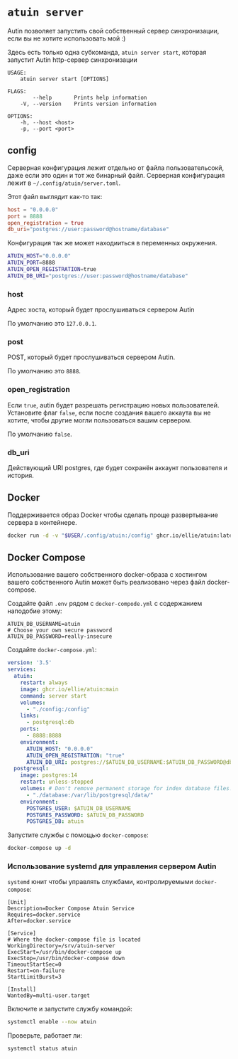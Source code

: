 # `atuin server`

Autin позволяет запустить свой собственный сервер синхронизации, если вы 
не хотите использовать мой :)

Здесь есть только одна субкоманда, `atuin server start`, которая запустит 
Autin http-сервер синхронизации

```
USAGE:
    atuin server start [OPTIONS]

FLAGS:
        --help       Prints help information
    -V, --version    Prints version information

OPTIONS:
    -h, --host <host>
    -p, --port <port>
```

## config

Серверная конфигурация лежит отдельно от файла пользовательсокй, даже если
это один и тот же бинарный файл. Серверная конфигурация лежит в `~/.config/atuin/server.toml`.

Этот файл выглядит как-то так:

```toml
host = "0.0.0.0"
port = 8888
open_registration = true
db_uri="postgres://user:password@hostname/database"
```

Конфигурация так же может находииться в переменных окружения.

```sh
ATUIN_HOST="0.0.0.0"
ATUIN_PORT=8888
ATUIN_OPEN_REGISTRATION=true
ATUIN_DB_URI="postgres://user:password@hostname/database"
```

### host

Адрес хоста, который будет прослушиваться сервером Autin 

По умолчанию это `127.0.0.1`.

### post

POST, который будет прослушиваться сервером Autin.

По умолчанию это `8888`.

### open_registration

Если `true`, autin будет разрешать регистрацию новых пользователей.
Установите флаг `false`, если после создания вашего аккаута вы не хотите, чтобы другие 
могли пользоваться вашим сервером.

По умолчанию `false`.

### db_uri

Действующий URI postgres, где будет сохранён аккаунт пользователя и история.

## Docker

Поддерживается образ Docker чтобы сделать проще развертывание сервера в контейнере.

```sh
docker run -d -v "$USER/.config/atuin:/config" ghcr.io/ellie/atuin:latest server start
```

## Docker Compose

Использование вашего собственного docker-образа с хостингом вашего собственного Autin может быть реализовано через 
файл docker-compose. 

Создайте файл `.env` рядом с `docker-compode.yml` с содержанием наподобие этому:

```
ATUIN_DB_USERNAME=atuin
# Choose your own secure password
ATUIN_DB_PASSWORD=really-insecure
```

Создайте `docker-compose.yml`:

```yaml
version: '3.5'
services:
  atuin:
    restart: always
    image: ghcr.io/ellie/atuin:main
    command: server start
    volumes:
      - "./config:/config"
    links:
      - postgresql:db
    ports:
      - 8888:8888
    environment:
      ATUIN_HOST: "0.0.0.0"
      ATUIN_OPEN_REGISTRATION: "true"
      ATUIN_DB_URI: postgres://$ATUIN_DB_USERNAME:$ATUIN_DB_PASSWORD@db/atuin
  postgresql:
    image: postgres:14
    restart: unless-stopped
    volumes: # Don't remove permanent storage for index database files!
      - "./database:/var/lib/postgresql/data/"
    environment:
      POSTGRES_USER: $ATUIN_DB_USERNAME
      POSTGRES_PASSWORD: $ATUIN_DB_PASSWORD
      POSTGRES_DB: atuin
```

Запустите службы с помощью `docker-compose`:

```sh
docker-compose up -d
```

### Использование systemd для управления сервером Autin

`systemd` юнит чтобы управлять службами, контролируемыми `docker-compose`:

```
[Unit]
Description=Docker Compose Atuin Service
Requires=docker.service
After=docker.service

[Service]
# Where the docker-compose file is located
WorkingDirectory=/srv/atuin-server 
ExecStart=/usr/bin/docker-compose up
ExecStop=/usr/bin/docker-compose down
TimeoutStartSec=0
Restart=on-failure
StartLimitBurst=3

[Install]
WantedBy=multi-user.target
```

Включите и запустите службу командой:

```sh
systemctl enable --now atuin
```

Проверьте, работает ли:

```sh
systemctl status atuin
```

